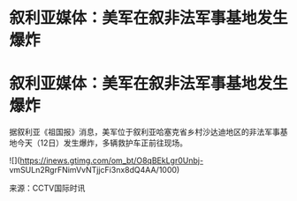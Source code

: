 # 叙利亚媒体：美军在叙非法军事基地发生爆炸

# 叙利亚媒体：美军在叙非法军事基地发生爆炸

据叙利亚《祖国报》消息，美军位于叙利亚哈塞克省乡村沙达迪地区的非法军事基地今天（12日）发生爆炸，多辆救护车正前往现场。

![](https://inews.gtimg.com/om_bt/O8qBEkLgr0Unbj-
vmSULn2RgrFNimVvNTjjcFi3nx8dQ4AA/1000)

来源：CCTV国际时讯

